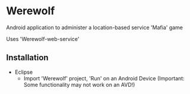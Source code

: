 Werewolf
========

Android application to administer a location-based service 'Mafia' game

Uses 'Werewolf-web-service'

## Installation

* Eclipse
  * Import 'Werewolf' project, 'Run' on an Android Device (Important: Some functionality may not work on an AVD!)
